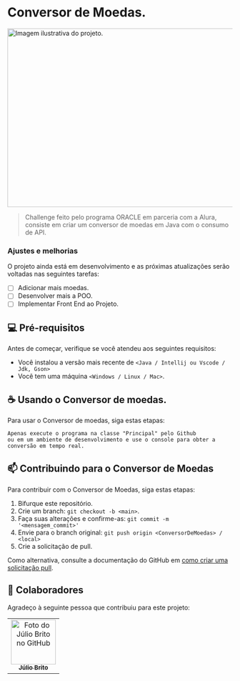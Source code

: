 # Conversor de Moedas.

<img src="https://images.unsplash.com/photo-1502920514313-52581002a659?q=80&amp;w=1734&amp;auto=format&amp;fit=crop&amp;ixlib=rb-4.0.3&amp;ixid=M3wxMjA3fDB8MHxwaG90by1wYWdlfHx8fGVufDB8fHx8fA%3D%3D" width="800" height="400" alt="Imagem ilustrativa do projeto.">

> Challenge feito pelo programa ORACLE em parceria com a Alura, consiste em criar um conversor de moedas em Java com o consumo de API. 

### Ajustes e melhorias

O projeto ainda está em desenvolvimento e as próximas atualizações serão voltadas nas seguintes tarefas:

- [ ] Adicionar mais moedas.
- [ ] Desenvolver mais a POO.
- [ ] Implementar Front End ao Projeto.

## 💻 Pré-requisitos

Antes de começar, verifique se você atendeu aos seguintes requisitos:

- Você instalou a versão mais recente de `<Java / Intellij ou Vscode / Jdk, Gson>`
- Você tem uma máquina `<Windows / Linux / Mac>`.

## ☕ Usando o Conversor de moedas.

Para usar o Conversor de moedas, siga estas etapas:

```
Apenas execute o programa na classe "Principal" pelo Github
ou em um ambiente de desenvolvimento e use o console para obter a conversão em tempo real.
```

## 📫 Contribuindo para o Conversor de Moedas

Para contribuir com o Conversor de Moedas, siga estas etapas:

1. Bifurque este repositório.
2. Crie um branch: `git checkout -b <main>`.
3. Faça suas alterações e confirme-as: `git commit -m '<mensagem_commit>'`
4. Envie para o branch original: `git push origin <ConversorDeMoedas> / <local>`
5. Crie a solicitação de pull.

Como alternativa, consulte a documentação do GitHub em [como criar uma solicitação pull](https://help.github.com/en/github/collaborating-with-issues-and-pull-requests/creating-a-pull-request).

## 🤝 Colaboradores

Agradeço à seguinte pessoa que contribuiu para este projeto: 

<table>
  <tr>
    <td align="center">
      <a href="https://github.com/devjulinho" title="Link para o Github do colaborador.">
        <img src="https://avatars.githubusercontent.com/u/142620967?v=4" width="100px;" alt="Foto do Júlio Brito no GitHub"/><br>
        <sub>
          <b>Júlio Brito</b>
        </sub>
      </a>
    </td>
  </tr>
</table>
